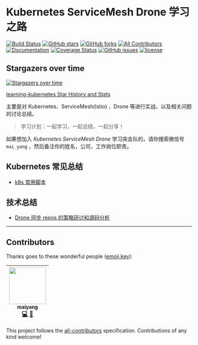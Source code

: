 # Kubernetes ServiceMesh Drone 学习之路

[![Build Status](https://travis-ci.org/developer-learning/learning-kubernetes.svg?branch=master)](https://travis-ci.org/developer-learning/learning-kubernetes) [![GitHub stars](https://img.shields.io/github/stars/developer-learning/learning-kubernetes.svg?label=Stars)](https://github.com/developer-learning/learning-kubernetes) [![GitHub forks](https://img.shields.io/github/forks/developer-learning/learning-kubernetes.svg?label=Fork)](https://github.com/developer-learning/learning-kubernetes) [![All Contributors](https://img.shields.io/badge/all_contributors-1-orange.svg?style=flat-square)](#contributors) [![Documentation](https://godoc.org/github.com/developer-learning/learning-kubernetes?status.svg)](http://godoc.org/github.com/developer-learning/learning-kubernetes) [![Coverage Status](https://coveralls.io/repos/github/developer-learning/learning-kubernetes/badge.svg?branch=master)](https://coveralls.io/github/developer-learning/learning-kubernetes?branch=master) [![GitHub issues](https://img.shields.io/github/issues/developer-learning/learning-kubernetes.svg?label=Issue)](https://github.com/developer-learning/learning-kubernetes/issues) [![license](https://img.shields.io/github/license/developer-learning/learning-kubernetes.svg)](https://github.com/developer-learning/learning-kubernetes/blob/master/LICENSE)

## Stargazers over time

[![Stargazers over time](https://starcharts.herokuapp.com/developer-learning/learning-kubernetes.svg)](https://starcharts.herokuapp.com/developer-learning/learning-kubernetes)

[learning-kubernetes Star History and Stats](https://seladb.github.io/StarTrack-js/?u=developer-learning&r=learning-kubernetes)

主要是对 Kubernetes、ServiceMesh(Istio) 、Drone 等进行实战，以及相关问题的讨论总结。

>学习计划：一起学习，一起总结，一起分享！

如果想加入 *Kubernetes ServiceMesh Drone* 学习突击队的，请你搜索微信号 `mai_yang` ，然后备注你的姓名，公司，工作岗位职责。

## Kubernetes 常见总结

- [k8s 常用脚本](./scripts/README.md)

## 技术总结

- [Drone 同步 repos 的策略研讨和源码分析](./articles/2018-08-28-sync-repos-in-drone.md)

----

## Contributors

Thanks goes to these wonderful people ([emoji key](https://github.com/kentcdodds/all-contributors#emoji-key)):

<!-- ALL-CONTRIBUTORS-LIST:START - Do not remove or modify this section -->
<!-- prettier-ignore -->
| [<img src="https://avatars3.githubusercontent.com/u/1710912?v=4" width="100px;"/><br /><sub><b>maiyang</b></sub>](https://maiyang.me)<br />[💻](https://github.com/developer-learning/learning-kubernetes/commits?author=yangwenmai "Code") [📝](#blog-yangwenmai "Blogposts") |
| :---: |
<!-- ALL-CONTRIBUTORS-LIST:END -->

This project follows the [all-contributors](https://github.com/kentcdodds/all-contributors) specification. Contributions of any kind welcome!